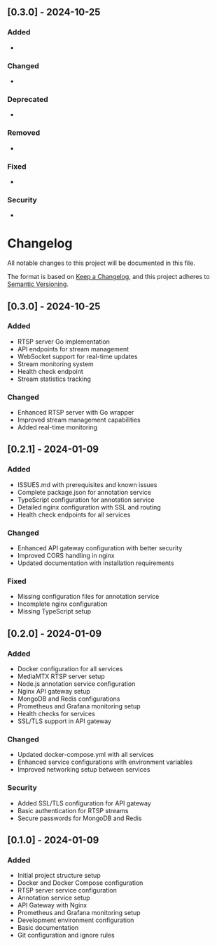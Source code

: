 ## [0.3.0] - 2024-10-25

### Added
- 

### Changed
- 

### Deprecated
- 

### Removed
- 

### Fixed
- 

### Security
- 

# Changelog
All notable changes to this project will be documented in this file.

The format is based on [Keep a Changelog](https://keepachangelog.com/en/1.0.0/),
and this project adheres to [Semantic Versioning](https://semver.org/spec/v2.0.0.html).

## [0.3.0] - 2024-10-25

### Added
- RTSP server Go implementation
- API endpoints for stream management
- WebSocket support for real-time updates
- Stream monitoring system
- Health check endpoint
- Stream statistics tracking

### Changed
- Enhanced RTSP server with Go wrapper
- Improved stream management capabilities
- Added real-time monitoring

## [0.2.1] - 2024-01-09

### Added
- ISSUES.md with prerequisites and known issues
- Complete package.json for annotation service
- TypeScript configuration for annotation service
- Detailed nginx configuration with SSL and routing
- Health check endpoints for all services

### Changed
- Enhanced API gateway configuration with better security
- Improved CORS handling in nginx
- Updated documentation with installation requirements

### Fixed
- Missing configuration files for annotation service
- Incomplete nginx configuration
- Missing TypeScript setup

## [0.2.0] - 2024-01-09

### Added
- Docker configuration for all services
- MediaMTX RTSP server setup
- Node.js annotation service configuration
- Nginx API gateway setup
- MongoDB and Redis configurations
- Prometheus and Grafana monitoring setup
- Health checks for services
- SSL/TLS support in API gateway

### Changed
- Updated docker-compose.yml with all services
- Enhanced service configurations with environment variables
- Improved networking setup between services

### Security
- Added SSL/TLS configuration for API gateway
- Basic authentication for RTSP streams
- Secure passwords for MongoDB and Redis

## [0.1.0] - 2024-01-09

### Added
- Initial project structure setup
- Docker and Docker Compose configuration
- RTSP server service configuration
- Annotation service setup
- API Gateway with Nginx
- Prometheus and Grafana monitoring setup
- Development environment configuration
- Basic documentation
- Git configuration and ignore rules
